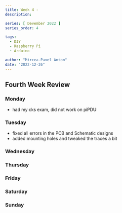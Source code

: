```yaml
---
title: Week 4 - 
description: 

series: [ Devember 2022 ]
series_order: 4

tags:
  - DIY
  - Raspberry Pi
  - Arduino

author: "Mircea-Pavel Anton"
date: "2022-12-26"
---
```


## Fourth Week Review

### Monday

- had my cks exam, did not work on piPDU

### Tuesday

- fixed all errors in the PCB and Schematic designs
- added mounting holes and tweaked the traces a bit

### Wednesday

### Thursday

### Friday

### Saturday

### Sunday
